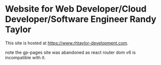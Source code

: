 # Website for Web Developer/Cloud Developer/Software Engineer Randy Taylor


This site is hosted at https://www.rhtaylor-development.com.


note the gp-pages site was abandoned as react router dom v6 is incompatible with it. 